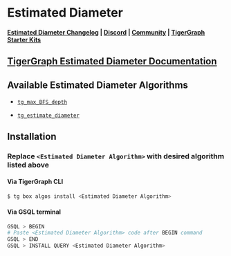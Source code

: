 
# Estimated Diameter

#### [Estimated Diameter Changelog](https://github.com/tigergraph/gsql-graph-algorithms/blob/master/algorithms/Path/estimated_diameter/CHANGELOG.md) | [Discord](https://discord.gg/vFbmPyvJJN) | [Community](https://community.tigergraph.com) | [TigerGraph Starter Kits](https://github.com/zrougamed/TigerGraph-Starter-Kits-Parser)

## [TigerGraph Estimated Diameter Documentation](https://docs.tigergraph.com/graph-algorithm-library/path/estimated-diameter)

## Available Estimated Diameter Algorithms 

* [`tg_max_BFS_depth`](https://github.com/tigergraph/gsql-graph-algorithms/blob/master/algorithms/Path/estimated_diameter/tg_max_BFS_depth.gsql)

* [`tg_estimate_diameter`](https://github.com/tigergraph/gsql-graph-algorithms/blob/master/algorithms/Path/estimated_diameter/tg_estimate_diameter.gsql)

## Installation 

### Replace `<Estimated Diameter Algorithm>` with desired algorithm listed above 

#### Via TigerGraph CLI

```bash
$ tg box algos install <Estimated Diameter Algorithm>
```

#### Via GSQL terminal

```bash
GSQL > BEGIN
# Paste <Estimated Diameter Algorithm> code after BEGIN command
GSQL > END 
GSQL > INSTALL QUERY <Estimated Diameter Algorithm>
```